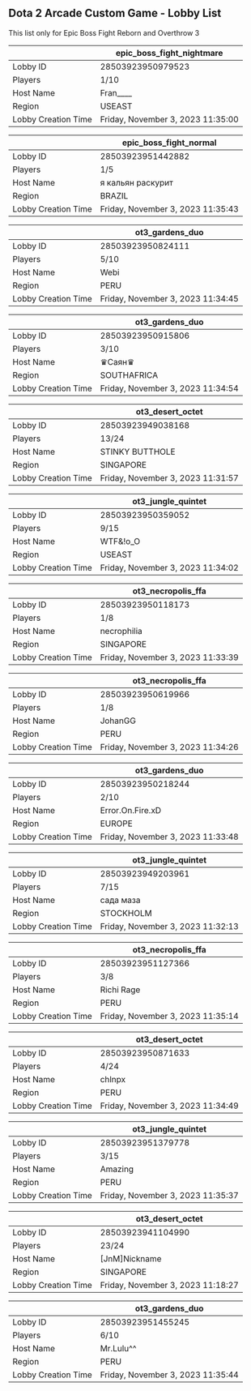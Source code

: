 ## Dota 2 Arcade Custom Game - Lobby List

This list only for Epic Boss Fight Reborn and Overthrow 3

|  | epic_boss_fight_nightmare |
| ------ | ------ |
| Lobby ID | 28503923950979523 |
| Players | 1/10 |
| Host Name | Fran____ |
| Region | USEAST |
| Lobby Creation Time | Friday, November 3, 2023 11:35:00 |


|  | epic_boss_fight_normal |
| ------ | ------ |
| Lobby ID | 28503923951442882 |
| Players | 1/5 |
| Host Name | я кальян раскурит |
| Region | BRAZIL |
| Lobby Creation Time | Friday, November 3, 2023 11:35:43 |


|  | ot3_gardens_duo |
| ------ | ------ |
| Lobby ID | 28503923950824111 |
| Players | 5/10 |
| Host Name | Webi |
| Region | PERU |
| Lobby Creation Time | Friday, November 3, 2023 11:34:45 |


|  | ot3_gardens_duo |
| ------ | ------ |
| Lobby ID | 28503923950915806 |
| Players | 3/10 |
| Host Name | ♛Саян♛ |
| Region | SOUTHAFRICA |
| Lobby Creation Time | Friday, November 3, 2023 11:34:54 |


|  | ot3_desert_octet |
| ------ | ------ |
| Lobby ID | 28503923949038168 |
| Players | 13/24 |
| Host Name | STINKY BUTTHOLE |
| Region | SINGAPORE |
| Lobby Creation Time | Friday, November 3, 2023 11:31:57 |


|  | ot3_jungle_quintet |
| ------ | ------ |
| Lobby ID | 28503923950359052 |
| Players | 9/15 |
| Host Name | WTF&!о_О |
| Region | USEAST |
| Lobby Creation Time | Friday, November 3, 2023 11:34:02 |


|  | ot3_necropolis_ffa |
| ------ | ------ |
| Lobby ID | 28503923950118173 |
| Players | 1/8 |
| Host Name | necrophilia |
| Region | SINGAPORE |
| Lobby Creation Time | Friday, November 3, 2023 11:33:39 |


|  | ot3_necropolis_ffa |
| ------ | ------ |
| Lobby ID | 28503923950619966 |
| Players | 1/8 |
| Host Name | JohanGG |
| Region | PERU |
| Lobby Creation Time | Friday, November 3, 2023 11:34:26 |


|  | ot3_gardens_duo |
| ------ | ------ |
| Lobby ID | 28503923950218244 |
| Players | 2/10 |
| Host Name | Error.On.Fire.xD |
| Region | EUROPE |
| Lobby Creation Time | Friday, November 3, 2023 11:33:48 |


|  | ot3_jungle_quintet |
| ------ | ------ |
| Lobby ID | 28503923949203961 |
| Players | 7/15 |
| Host Name | сада маза |
| Region | STOCKHOLM |
| Lobby Creation Time | Friday, November 3, 2023 11:32:13 |


|  | ot3_necropolis_ffa |
| ------ | ------ |
| Lobby ID | 28503923951127366 |
| Players | 3/8 |
| Host Name | Richi Rage |
| Region | PERU |
| Lobby Creation Time | Friday, November 3, 2023 11:35:14 |


|  | ot3_desert_octet |
| ------ | ------ |
| Lobby ID | 28503923950871633 |
| Players | 4/24 |
| Host Name | chlnpx |
| Region | PERU |
| Lobby Creation Time | Friday, November 3, 2023 11:34:49 |


|  | ot3_jungle_quintet |
| ------ | ------ |
| Lobby ID | 28503923951379778 |
| Players | 3/15 |
| Host Name | Amazing |
| Region | PERU |
| Lobby Creation Time | Friday, November 3, 2023 11:35:37 |


|  | ot3_desert_octet |
| ------ | ------ |
| Lobby ID | 28503923941104990 |
| Players | 23/24 |
| Host Name | [JnM]Nickname |
| Region | SINGAPORE |
| Lobby Creation Time | Friday, November 3, 2023 11:18:27 |


|  | ot3_gardens_duo |
| ------ | ------ |
| Lobby ID | 28503923951455245 |
| Players | 6/10 |
| Host Name | Mr.Lulu^^ |
| Region | PERU |
| Lobby Creation Time | Friday, November 3, 2023 11:35:44 |



